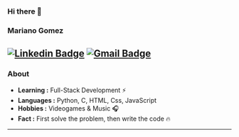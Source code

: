 ### Hi there 👋

### Mariano Gomez 
[![Linkedin Badge](https://img.shields.io/badge/-MarianoGomez-blue?style=flat-square&logo=Linkedin&logoColor=white&link=https://www.linkedin.com/in/mariano-agustin-gomez/)](https://www.linkedin.com/in/mariano-agustin-gomez/) [![Gmail Badge](https://img.shields.io/badge/-marianogomezdev@gmail.com-c14438?style=flat-square&logo=Gmail&logoColor=white&link=mailto:marianogomezdev@gmail.com)](mailto:marianogomezdev@gmail.com)
---------------------------------------------------------------------------------------------------------------------------------------------------------------------------------
### About

-  **Learning :** Full-Stack Development :zap:	
-  **Languages :** Python, C, HTML, Css, JavaScript
-  **Hobbies :** Videogames & Music :headphones:
-  **Fact :** First solve the problem, then write the code :fire: 


---------------------------------------------------------------------------------------------------------------------------------------------------------------------------------

